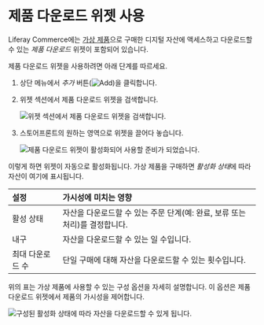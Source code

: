 # 제품 다운로드 위젯 사용

Liferay Commerce에는 [가상 제품](../../product-management/creating-and-managing-products/product-types/creating-a-virtual-product.md)으로 구매한 디지털 자산에 액세스하고 다운로드할 수 있는 *제품 다운로드* 위젯이 포함되어 있습니다.

제품 다운로드 위젯을 사용하려면 아래 단계를 따르세요.

1. 상단 메뉴에서 *추가* 버튼(![Add](../../images/icon-add-widget.png))을 클릭합니다.

1. 위젯 섹션에서 제품 다운로드 위젯을 검색합니다.

   ![위젯 섹션에서 제품 다운로드 위젯을 검색합니다.](./using-the-product-downloads-widget/images/01.png)

1. 스토어프론트의 원하는 영역으로 위젯을 끌어다 놓습니다.

   ![제품 다운로드 위젯이 활성화되어 사용할 준비가 되었습니다.](./using-the-product-downloads-widget/images/02.png)

이렇게 하면 위젯이 자동으로 활성화됩니다. 가상 제품을 구매하면 *활성화 상태*에 따라 자산이 여기에 표시됩니다.

| 설정        | 가시성에 미치는 영향                                   |
|:--------- |:--------------------------------------------- |
| 활성 상태     | 자산을 다운로드할 수 있는 주문 단계(예: 완료, 보류 또는 처리)를 결정합니다. |
| 내구        | 자산을 다운로드할 수 있는 일 수입니다.                        |
| 최대 다운로드 수 | 단일 구매에 대해 자산을 다운로드할 수 있는 횟수입니다.               |

위의 표는 가상 제품에 사용할 수 있는 구성 옵션을 자세히 설명합니다. 이 옵션은 제품 다운로드 위젯에서 제품의 가시성을 제어합니다.

![구성된 활성화 상태에 따라 자산을 다운로드할 수 있게 됩니다.](./using-the-product-downloads-widget/images/03.png)
